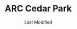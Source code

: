 ---
layout: location-page
date: Last Modified
description: "Local COVID-19 testing is available at ARC Cedar Park in Cedar Park, Texas, USA."
permalink: "locations/texas/cedar-park/arc-cedar-park/"
tags:
  - locations
  - texas
title: ARC Cedar Park
state: Texas
stateAbbr: TX
hood: "Cedar Park"
address: "801 East Whitestone Blvd Building C"
city: "Cedar Park"
zip: " 78613"
mapUrl: "http://maps.apple.com/?q=ARC+Cedar+Park&address=801+East+Whitestone+Blvd+Building+C,Cedar+Park,Texas, 78613"
locationType: Drive-thru
phone: " 512-259-3467"
website: "https://www.austinregionalclinic.com/make-an-appointment/"
onlineBooking: true
closed: undefined
closedUpdate: April 17th, 2020
notes: "By appointment only. Requires phone screen."
days: Weekdays
hours: 8AM-5PM
ctaMessage: Schedule a test
ctaUrl: "https://www.austinregionalclinic.com/make-an-appointment/"
---